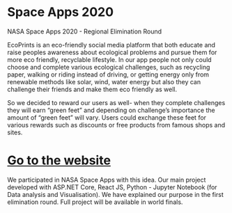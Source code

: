 # Space Apps 2020
NASA Space Apps 2020 - Regional Elimination Round

EcoPrints is an eco-friendly social media platform that both educate and raise peoples awareness about ecological problems and pursue them for more eco friendly, recyclable lifestyle. In our app people not only could choose and complete various ecological challenges, such as recycling paper, walking or riding instead of driving, or getting energy only from renewable methods like solar, wind, water energy but also they can challenge their friends and make them eco friendly as well.

So we decided to reward our users as well- when they complete challenges they will earn “green feet” and depending on challenge’s importance the amount of “green feet” will vary. Users could exchange these feet for various rewards such as discounts or free products from famous shops and sites.

# [Go to the website](https://ecoprints.us/EcoPrints/home)
We participated in NASA Space Apps with this idea. Our main project developed with ASP.NET Core, React JS, Python - Jupyter Notebook (for Data analysis and Visualisation).
We have explained our purpose in the first elimination round. Full project will be available in world finals.
